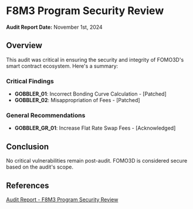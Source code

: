 # F8M3 Program Security Review

**Audit Report Date:** November 1st, 2024

## Overview
This audit was critical in ensuring the security and integrity of FOMO3D's smart contract ecosystem. Here's a summary:

### Critical Findings
- **GOBBLER_01**: Incorrect Bonding Curve Calculation - [Patched]
- **GOBBLER_02**: Misappropriation of Fees - [Patched]

### General Recommendations
- **GOBBLER_GR_01**: Increase Flat Rate Swap Fees - [Acknowledged]

## Conclusion
No critical vulnerabilities remain post-audit. FOMO3D is considered secure based on the audit's scope.

## References
[Audit Report - F8M3 Program Security Review](https://github.com/madshieldio/Publications/blob/main/Gobble/Fun...Fomo...Gobble...Go.pdf)
